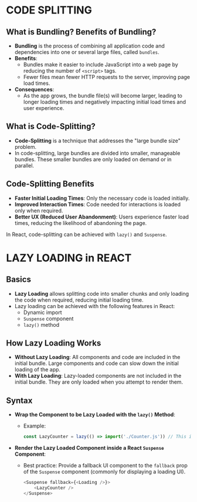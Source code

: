 # CODE SPLITTING

## What is Bundling? Benefits of Bundling?

-   **Bundling** is the process of combining all application code and dependencies into one or several large files, called `bundles`.
-   **Benefits**:
    -   Bundles make it easier to include JavaScript into a web page by reducing the number of `<script>` tags.
    -   Fewer files mean fewer HTTP requests to the server, improving page load times.
-   **Consequences**:
    -   As the app grows, the bundle file(s) will become larger, leading to longer loading times and negatively impacting initial load times and user experience.

## What is Code-Splitting?

-   **Code-Splitting** is a technique that addresses the "large bundle size" problem.
-   In code-splitting, large bundles are divided into smaller, manageable bundles. These smaller bundles are only loaded on demand or in parallel.

## Code-Splitting Benefits

-   **Faster Initial Loading Times**: Only the necessary code is loaded initially.
-   **Improved Interaction Times**: Code needed for interactions is loaded only when required.
-   **Better UX (Reduced User Abandonment)**: Users experience faster load times, reducing the likelihood of abandoning the page.

In React, code-splitting can be achieved with `lazy()` and `Suspense`.

# LAZY LOADING in REACT

## Basics

-   **Lazy Loading** allows splitting code into smaller chunks and only loading the code when required, reducing initial loading time.
-   Lazy loading can be achieved with the following features in React:
    -   Dynamic import
    -   `Suspense` component
    -   `lazy()` method

## How Lazy Loading Works

-   **Without Lazy Loading**: All components and code are included in the initial bundle. Large components and code can slow down the initial loading of the app.
-   **With Lazy Loading**: Lazy-loaded components are not included in the initial bundle. They are only loaded when you attempt to render them.

## Syntax

-   **Wrap the Component to be Lazy Loaded with the `lazy()` Method**:

    -   Example:
        ```javascript
        const LazyCounter = lazy(() => import('./Counter.js')) // This import pattern is called dynamic import
        ```

-   **Render the Lazy Loaded Component inside a React `Suspense` Component**:
    -   Best practice: Provide a fallback UI component to the `fallback` prop of the `Suspense` component (commonly for displaying a loading UI).
        ```javascript
        <Suspense fallback={<Loading />}>
            <LazyCounter />
        </Suspense>
        ```
